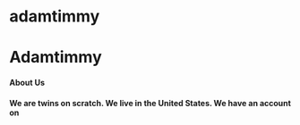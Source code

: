 # adamtimmy
<html>
<body><h1>Adamtimmy</h1>
  <h4>About Us<h4>
<p>We are twins on scratch. We live in the United States. We have an account on <a href="scratch.mit.edu"> </a></p>
